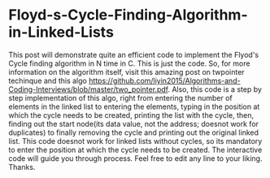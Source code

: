 # Floyd-s-Cycle-Finding-Algorithm-in-Linked-Lists
This post will demonstrate quite an efficient code to implement the Flyod's Cycle finding algorithm in N time in C.
This is just the code. So, for more information on the algorithm itself, visit this amazing post on twpointer techinque and this algo https://github.com/liyin2015/Algorithms-and-Coding-Interviews/blob/master/two_pointer.pdf.
Also, this code is a step by step implementation of this algo, right from entering the number of elements in the linked list to entering the elements, typing in the position at which the cycle needs to be created, printing the list with the cycle, then, finding out the start node(its data value, not the address; doesnot work for duplicates) to finally removing the cycle and printing out the original linked list.
This code doesnot work for linked lists without cycles, so its mandatory to enter the position at which the cycle needs to be created.
The interactive code will guide you through process. Feel free to edit any line to your liking. Thanks.
